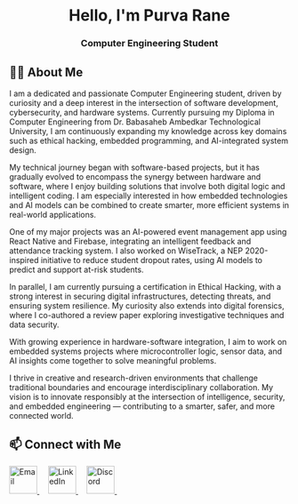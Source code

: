 <h1 align="center">Hello, I'm Purva Rane</h1>
<h3 align="center">Computer Engineering Student</h3>


## 👩‍🚀 About Me
I am a dedicated and passionate Computer Engineering student, driven by curiosity and a deep interest in the intersection of software development, cybersecurity, and hardware systems. Currently pursuing my Diploma in Computer Engineering from Dr. Babasaheb Ambedkar Technological University, I am continuously expanding my knowledge across key domains such as ethical hacking, embedded programming, and AI-integrated system design.

My technical journey began with software-based projects, but it has gradually evolved to encompass the synergy between hardware and software, where I enjoy building solutions that involve both digital logic and intelligent coding. I am especially interested in how embedded technologies and AI models can be combined to create smarter, more efficient systems in real-world applications.

One of my major projects was an AI-powered event management app using React Native and Firebase, integrating an intelligent feedback and attendance tracking system. I also worked on WiseTrack, a NEP 2020-inspired initiative to reduce student dropout rates, using AI models to predict and support at-risk students.

In parallel, I am currently pursuing a certification in Ethical Hacking, with a strong interest in securing digital infrastructures, detecting threats, and ensuring system resilience. My curiosity also extends into digital forensics, where I co-authored a review paper exploring investigative techniques and data security.

With growing experience in hardware-software integration, I aim to work on embedded systems projects where microcontroller logic, sensor data, and AI insights come together to solve meaningful problems.

I thrive in creative and research-driven environments that challenge traditional boundaries and encourage interdisciplinary collaboration. My vision is to innovate responsibly at the intersection of intelligence, security, and embedded engineering — contributing to a smarter, safer, and more connected world.

## 📫 Connect with Me
<p align="left">
  <a href="mailto:purvarane.2623@gmail.com" target="_blank">
    <img src="https://upload.wikimedia.org/wikipedia/commons/4/4e/Gmail_Icon.png" alt="Email" height="50" />
  </a>
  &nbsp;&nbsp;&nbsp;
  <a href="http://www.linkedin.com/in/purva-rane26" target="_blank">
    <img src="https://upload.wikimedia.org/wikipedia/commons/c/ca/LinkedIn_logo_initials.png" alt="LinkedIn" height="50" />
  </a>
  &nbsp;&nbsp;&nbsp;
  <a href="https://discord.com/users/purvarane2608_89296" target="_blank">
    <img src="https://logodownload.org/wp-content/uploads/2017/11/discord-logo-0.png" alt="Discord" height="50" />
  </a>
  &nbsp;&nbsp;&nbsp;
  
